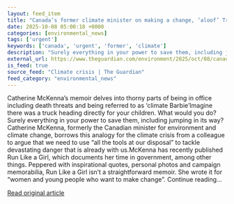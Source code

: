 ```yaml
---
layout: feed_item
title: "Canada’s former climate minister on making a change, ‘aloof’ Trudeau and sexism"
date: 2025-10-08 05:00:18 +0000
categories: [environmental_news]
tags: ['urgent']
keywords: ['canada', 'urgent', 'former', 'climate']
description: "Surely everything in your power to save them, including jumping in its way"
external_url: https://www.theguardian.com/environment/2025/oct/08/canadas-former-climate-minister-on-making-a-change-aloof-trudeau-and-sexism
is_feed: true
source_feed: "Climate crisis | The Guardian"
feed_category: "environmental_news"
---
```


Catherine McKenna’s memoir delves into thorny parts of being in office including death threats and being referred to as ‘climate Barbie’Imagine there was a truck heading directly for your children. What would you do? Surely everything in your power to save them, including jumping in its way? Catherine McKenna, formerly the Canadian minister for environment and climate change, borrows this analogy for the climate crisis from a colleague to argue that we need to use “all the tools at our disposal” to tackle devastating danger that is already with us.McKenna has recently published Run Like a Girl, which documents her time in government, among other things. Peppered with inspirational quotes, personal photos and campaign memorabilia, Run Like a Girl isn’t a straightforward memoir. She wrote it for “women and young people who want to make change”. Continue reading...

[Read original article](https://www.theguardian.com/environment/2025/oct/08/canadas-former-climate-minister-on-making-a-change-aloof-trudeau-and-sexism)
